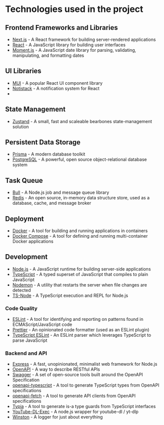# Technologies used in the project

## Frontend Frameworks and Libraries

- [Next.js](https://nextjs.org/) - A React framework for building server-rendered applications
- [React](https://reactjs.org/) - A JavaScript library for building user interfaces
- [Moment.js](https://momentjs.com/) - A JavaScript date library for parsing, validating, manipulating, and formatting dates

## UI Libraries
- [MUI](https://mui.com/) - A popular React UI component library
- [Notistack](https://notistack.com/) - A notification system for React
- 

## State Management
- [Zustand](https://zustand.surge.sh/) - A small, fast and scaleable bearbones state-management solution

## Persistent Data Storage

- [Prisma](https://www.prisma.io/) - A modern database toolkit
- [PostgreSQL](https://www.postgresql.org/) - A powerful, open source object-relational database system

## Task Queue

- [Bull](https://optimalbits.github.io/bull/) - A Node.js job and message queue library
- [Redis](https://redis.io/) - An open source, in-memory data structure store, used as a database, cache, and message broker

## Deployment

- [Docker](https://www.docker.com/) - A tool for building and running applications in containers
- [Docker Compose](https://docs.docker.com/compose/) - A tool for defining and running multi-container Docker applications

## Development

- [Node.js](https://nodejs.org/) - A JavaScript runtime for building server-side applications
- [TypeScript](https://www.typescriptlang.org/) - A typed superset of JavaScript that compiles to plain JavaScript
- [Nodemon](https://nodemon.io/) - A utility that restarts the server when file changes are detected
- [TS-Node](https://npmjs.com/package/ts-node) - A TypeScript execution and REPL for Node.js

### Code Quality

- [ESLint](https://eslint.org/) - A tool for identifying and reporting on patterns found in ECMAScript/JavaScript code
- [Prettier](https://prettier.io/) - An opinionated code formatter (used as an ESLint plugin)
- [TypeScript ESLint](https://typescript-eslint.io/) - An ESLint parser which leverages TypeScript to parse JavaScript

### Backend and API

- [Express](https://expressjs.com/) - A fast, unopinionated, minimalist web framework for Node.js
- [OpenAPI](https://swagger.io/specification/) - A way to describe RESTful APIs
- [Swagger](https://swagger.io/) - A set of open-source tools built around the OpenAPI Specification
- [openapi-typescript](https://npmjs.com/package/openapi-typescript) - A tool to generate TypeScript types from OpenAPI specifications
- [openapi-fetch](https://npmjs.com/package/openapi-fetch) - A tool to generate API clients from OpenAPI specifications
- [Typia](https://typia.io/) - A tool to generate is-a type guards from TypeScript interfaces
- [YouTube-DL-Exec](https://npmjs.com/package/youtube-dl-exec) - A node.js wrapper for youtube-dl / yt-dlp
- [Winston](https://npmjs.com/package/winston) - A logger for just about everything
